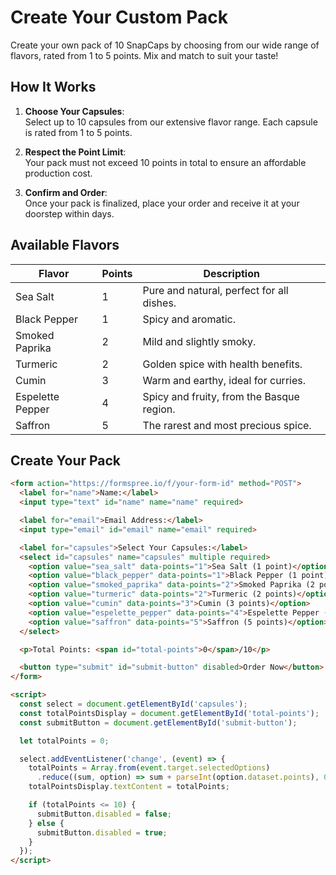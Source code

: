 # Create Your Custom Pack

Create your own pack of 10 SnapCaps by choosing from our wide range of flavors, rated from 1 to 5 points. Mix and match to suit your taste!

## How It Works

1. **Choose Your Capsules**:  
   Select up to 10 capsules from our extensive flavor range. Each capsule is rated from 1 to 5 points.

2. **Respect the Point Limit**:  
   Your pack must not exceed 10 points in total to ensure an affordable production cost.

3. **Confirm and Order**:  
   Once your pack is finalized, place your order and receive it at your doorstep within days.

## Available Flavors

| Flavor               | Points | Description                          |
|-----------------------|--------|--------------------------------------|
| Sea Salt             | 1      | Pure and natural, perfect for all dishes. |
| Black Pepper         | 1      | Spicy and aromatic.                 |
| Smoked Paprika       | 2      | Mild and slightly smoky.            |
| Turmeric             | 2      | Golden spice with health benefits.  |
| Cumin                | 3      | Warm and earthy, ideal for curries. |
| Espelette Pepper     | 4      | Spicy and fruity, from the Basque region. |
| Saffron              | 5      | The rarest and most precious spice. |

## Create Your Pack

```html
<form action="https://formspree.io/f/your-form-id" method="POST">
  <label for="name">Name:</label>
  <input type="text" id="name" name="name" required>

  <label for="email">Email Address:</label>
  <input type="email" id="email" name="email" required>

  <label for="capsules">Select Your Capsules:</label>
  <select id="capsules" name="capsules" multiple required>
    <option value="sea_salt" data-points="1">Sea Salt (1 point)</option>
    <option value="black_pepper" data-points="1">Black Pepper (1 point)</option>
    <option value="smoked_paprika" data-points="2">Smoked Paprika (2 points)</option>
    <option value="turmeric" data-points="2">Turmeric (2 points)</option>
    <option value="cumin" data-points="3">Cumin (3 points)</option>
    <option value="espelette_pepper" data-points="4">Espelette Pepper (4 points)</option>
    <option value="saffron" data-points="5">Saffron (5 points)</option>
  </select>

  <p>Total Points: <span id="total-points">0</span>/10</p>

  <button type="submit" id="submit-button" disabled>Order Now</button>
</form>

<script>
  const select = document.getElementById('capsules');
  const totalPointsDisplay = document.getElementById('total-points');
  const submitButton = document.getElementById('submit-button');

  let totalPoints = 0;

  select.addEventListener('change', (event) => {
    totalPoints = Array.from(event.target.selectedOptions)
      .reduce((sum, option) => sum + parseInt(option.dataset.points), 0);
    totalPointsDisplay.textContent = totalPoints;

    if (totalPoints <= 10) {
      submitButton.disabled = false;
    } else {
      submitButton.disabled = true;
    }
  });
</script>